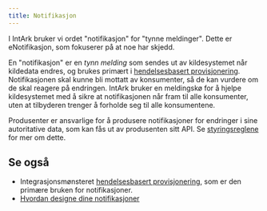 ```yaml
---
title: Notifikasjon
---
```


I IntArk bruker vi ordet "notifikasjon" for "tynne meldinger". Dette er
eNotifikasjon, som fokuserer på at noe har skjedd.

En "notifikasjon" er en _tynn melding_ som sendes ut av kildesystemet når
kildedata endres, og brukes primært i [hendelsesbasert
provisjonering](/docs/datadeling/god-praksis/integrasjonsmonster/hendelsesbasert).
Notifikasjonen skal kunne bli mottatt av konsumenter, så de kan vurdere om de
skal reagere på endringen. IntArk bruker en meldingskø for å hjelpe
kildesystemet med å sikre at notifikasjonen når fram til alle konsumenter, uten
at tilbyderen trenger å forholde seg til alle konsumentene.

Produsenter er ansvarlige for å produsere notifikasjoner for endringer i sine
autoritative data, som kan fås ut av produsenten sitt API. Se
[styringsreglene](/docs/datadeling/styringsregler) for mer om dette.

## Se også

- Integrasjonsmønsteret [hendelsesbasert provisjonering](/docs/datadeling/god-praksis/integrasjonsmonster/hendelsesbasert), som er den primære bruken for notifikasjoner.
- [Hvordan designe dine notifikasjoner](/docs/datadeling/god-praksis/notifikasjonsdesign)
